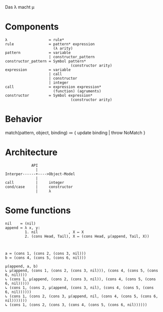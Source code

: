 Das λ macht μ

Components
==========

    λ                   ≔ rule*
    rule                ≔ pattern* expression 
                          (λ arity)
	pattern             ≔ variable
	                    | constructor_pattern
	constructor_pattern ≔ Symbol pattern*
	                              (constructor arity) 
	expression          ≔ variable
	                    | call
	                    | constructor
	                    | integer
	call                ≔ expression expression*
	                      (function) (agruments)
	constructor         ≔ Symbol expression*
	                              (constructor arity)

Behavior
========

match(pattern, object, binding) ≔ { update binding | throw NoMatch }




Architecture
============

                API
                  |
    Interper------+---->Object-Model
                  |
    call          |     integer
    cond/case     |     constructor
                  |     λ

Some functions
==============

    nil    ≔ (nil)
    append ≔ λ x, y:
	         1. nil              , X ↦ X
			 2. (cons Head, Tail), X ↦ (cons Head, μ(append, Tail, X))



    a ≔ (cons 1, (cons 2, (cons 3, nil)))
    b ≔ (cons 4, (cons 5, (cons 6, nil)))
	
	μ(append, a, b)
	↳ μ(append, (cons 1, (cons 2, (cons 3, nil))), (cons 4, (cons 5, (cons 6, nil))))
	↳ (cons 1, μ(append, (cons 2, (cons 3, nil)), (cons 4, (cons 5, (cons 6, nil)))))
	↳ (cons 1, (cons 2, μ(append, (cons 3, nil), (cons 4, (cons 5, (cons 6, nil))))))
	↳ (cons 1, (cons 2, (cons 3, μ(append, nil, (cons 4, (cons 5, (cons 6, nil)))))))
	↳ (cons 1, (cons 2, (cons 3, (cons 4, (cons 5, (cons 6, nil))))))
	
